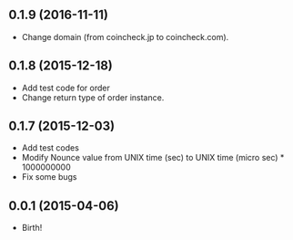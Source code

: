 ## 0.1.9 (2016-11-11)

- Change domain (from coincheck.jp to coincheck.com).

## 0.1.8 (2015-12-18)

- Add test code for order
- Change return type of order instance.

## 0.1.7 (2015-12-03)

- Add test codes
- Modify Nounce value from UNIX time (sec) to UNIX time (micro sec) * 1000000000
- Fix some bugs

## 0.0.1 (2015-04-06)

- Birth!
